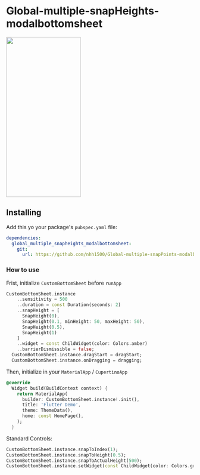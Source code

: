 # Global-multiple-snapHeights-modalbottomsheet
<img src="https://media.discordapp.net/attachments/343876281793773578/1140280974253498479/Recording_2023-08-13_at_21.49.01.gif" width=200 height=429/>

## Installing
Add this yo your package's `pubspec.yaml` file:
```yaml
dependencies:
  global_multiple_snapheights_modalbottomsheet:
    git:
      url: https://github.com/nhh1500/Global-multiple-snapPoints-modalbottomsheet
```

### How to use
Frist, initialize `CustomBottomSheet` before `runApp`
```dart
CustomBottomSheet.instance
    ..sensitivity = 500
    ..duration = const Duration(seconds: 2)
    ..snapHeight = [
      SnapHeight(0),
      SnapHeight(0.1, minHeight: 50, maxHeight: 50),
      SnapHeight(0.5),
      SnapHeight(1)
    ]
    ..widget = const ChildWidget(color: Colors.amber)
    ..barrierDismissible = false;
  CustomBottomSheet.instance.dragStart = dragStart;
  CustomBottomSheet.instance.onDragging = dragging;
```
Then, initialize in your `MaterialApp` / `CupertinoApp`
```dart
@override
  Widget build(BuildContext context) {
    return MaterialApp(
      builder: CustomBottomSheet.instance!.init(),
      title: 'Flutter Demo',
      theme: ThemeData(),
      home: const HomePage(),
    );
  }
```
Standard Controls:
```dart
CustomBottomSheet.instance.snapToIndex(1);
CustomBottomSheet.instance.snapToHeight(0.5);
CustomBottomSheet.instance.snapToActualHeight(500);
CustomBottomSheet.instance.setWidget(const ChildWidget(color: Colors.green));
```
